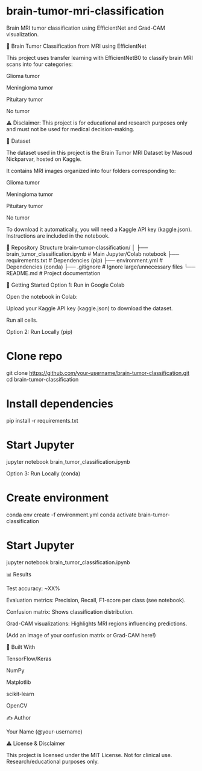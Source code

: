 # brain-tumor-mri-classification
Brain MRI tumor classification using EfficientNet and Grad-CAM visualization.

🧠 Brain Tumor Classification from MRI using EfficientNet

This project uses transfer learning with EfficientNetB0 to classify brain MRI scans into four categories:

Glioma tumor

Meningioma tumor

Pituitary tumor

No tumor

⚠️ Disclaimer: This project is for educational and research purposes only and must not be used for medical decision-making.

📁 Dataset

The dataset used in this project is the Brain Tumor MRI Dataset
 by Masoud Nickparvar, hosted on Kaggle.

It contains MRI images organized into four folders corresponding to:

Glioma tumor

Meningioma tumor

Pituitary tumor

No tumor

To download it automatically, you will need a Kaggle API key (kaggle.json). Instructions are included in the notebook.

📂 Repository Structure
brain-tumor-classification/
│
├── brain_tumor_classification.ipynb   # Main Jupyter/Colab notebook
├── requirements.txt                    # Dependencies (pip)
├── environment.yml                     # Dependencies (conda)
├── .gitignore                          # Ignore large/unnecessary files
└── README.md                           # Project documentation

🚀 Getting Started
Option 1: Run in Google Colab

Open the notebook in Colab:


Upload your Kaggle API key (kaggle.json) to download the dataset.

Run all cells.

Option 2: Run Locally (pip)
# Clone repo
git clone https://github.com/your-username/brain-tumor-classification.git
cd brain-tumor-classification

# Install dependencies
pip install -r requirements.txt

# Start Jupyter
jupyter notebook brain_tumor_classification.ipynb

Option 3: Run Locally (conda)
# Create environment
conda env create -f environment.yml
conda activate brain-tumor-classification

# Start Jupyter
jupyter notebook brain_tumor_classification.ipynb

📊 Results

Test accuracy: ~XX%

Evaluation metrics: Precision, Recall, F1-score per class (see notebook).

Confusion matrix: Shows classification distribution.

Grad-CAM visualizations: Highlights MRI regions influencing predictions.

(Add an image of your confusion matrix or Grad-CAM here!)

🔧 Built With

TensorFlow/Keras

NumPy

Matplotlib

scikit-learn

OpenCV

✍️ Author

Your Name (@your-username)

⚠️ License & Disclaimer

This project is licensed under the MIT License.
Not for clinical use. Research/educational purposes only.
